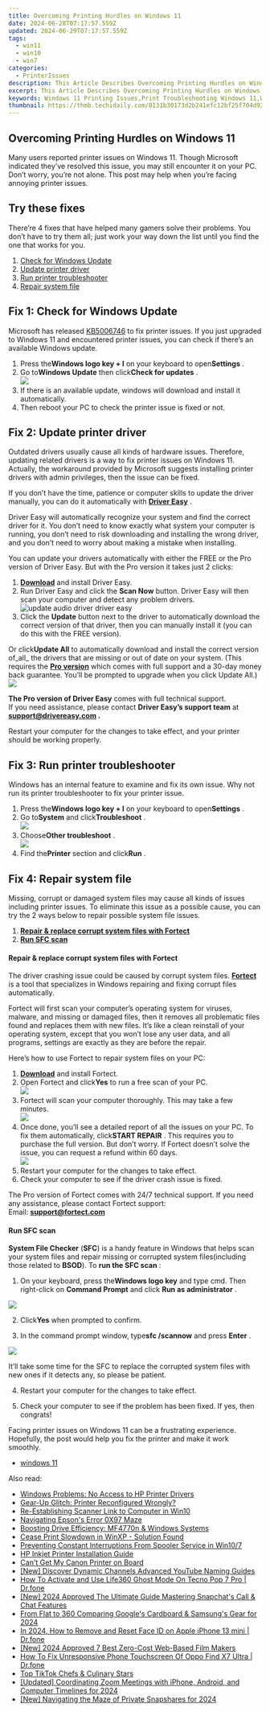 ```yaml
---
title: Overcoming Printing Hurdles on Windows 11
date: 2024-06-28T07:17:57.559Z
updated: 2024-06-29T07:17:57.559Z
tags:
  - win11
  - win10
  - win7
categories:
  - PrinterIssues
description: This Article Describes Overcoming Printing Hurdles on Windows 11
excerpt: This Article Describes Overcoming Printing Hurdles on Windows 11
keywords: Windows 11 Printing Issues,Print Troubleshooting Windows 11,Windows 11 Print Problems,How to Resolve Printing Errors on Windows 11,Windows 11 Printer Setup Guide,Overcoming Print Configuration Issues Windows 11,Windows 11 Printing Troubleshooting Tips
thumbnail: https://thmb.techidaily.com/8131b30173d2b241efc12bf25f704d9229322eedc156666a853f82f3e47dee0b.jpg
---
```


## Overcoming Printing Hurdles on Windows 11

 Many users reported printer issues on Windows 11\. Though Microsoft indicated they’ve resolved this issue, you may still encounter it on your PC. Don’t worry, you’re not alone. This post may help when you’re facing annoying printer issues.

## Try these fixes

 There’re 4 fixes that have helped many gamers solve their problems. You don’t have to try them all; just work your way down the list until you find the one that works for you.

1. [Check for Windows Update](#f1)
2. [Update printer driver](#f2)
3. [Run printer troubleshooter](#f3)
4. [Repair system file](#f4)

## Fix 1: Check for Windows Update

 Microsoft has released [KB5006746](https://support.microsoft.com/en-us/topic/october-21-2021-kb5006746-os-build-22000-282-preview-03190705-0960-4ba4-9ee8-af40bef057d3) to fix printer issues. If you just upgraded to Windows 11 and encountered printer issues, you can check if there’s an available Windows update.

1. Press the**Windows logo key + I** on your keyboard to open**Settings** .
2. Go to**Windows Update** then click**Check for updates** .  
![](https://images.drivereasy.com/wp-content/uploads/2021/12/click-on-the-Check-for-updates-tab.png)
3. If there is an available update, windows will download and install it automatically.
4. Then reboot your PC to check the printer issue is fixed or not.

## Fix 2: Update printer driver

 Outdated drivers usually cause all kinds of hardware issues. Therefore, updating related drivers is a way to fix printer issues on Windows 11\. Actually, the workaround provided by Microsoft suggests installing printer drivers with admin privileges, then the issue can be fixed.

 If you don’t have the time, patience or computer skills to update the driver manually, you can do it automatically with **[Driver Easy](https://tools.techidaily.com/drivereasy/download/)**  .

 Driver Easy will automatically recognize your system and find the correct driver for it. You don’t need to know exactly what system your computer is running, you don’t need to risk downloading and installing the wrong driver, and you don’t need to worry about making a mistake when installing.

 You can update your drivers automatically with either the FREE or the Pro version of Driver Easy. But with the Pro version it takes just 2 clicks:

1. **[Download](https://tools.techidaily.com/drivereasy/download/)**  and install Driver Easy.
2. Run Driver Easy and click the **Scan Now** button. Driver Easy will then scan your computer and detect any problem drivers.  
![update audio driver driver easy](https://images.drivereasy.com/wp-content/uploads/2021/02/de-borderless.jpg)
3. Click the **Update**  button next to the driver to automatically download the correct version of that driver, then you can manually install it (you can do this with the FREE version).  

 Or click**Update All** to automatically download and install the correct version of_all_ the drivers that are missing or out of date on your system. (This requires the **[Pro version](https://tools.techidaily.com/drivereasy/download/)**  which comes with full support and a 30-day money back guarantee. You’ll be prompted to upgrade when you click Update All.)  
![](https://images.drivereasy.com/wp-content/uploads/2021/10/update-hp-printer-driver.jpg)

**The Pro version of Driver Easy** comes with full technical support.  
 If you need assistance, please contact **Driver Easy’s support team** at **[support@drivereasy.com](mailto:support@drivereasy.com) .**

 Restart your computer for the changes to take effect, and your printer should be working properly.

## Fix 3: Run printer troubleshooter

 Windows has an internal feature to examine and fix its own issue. Why not run its printer troubleshooter to fix your printer issue.

1. Press the**Windows logo key + I** on your keyboard to open**Settings** .
2. Go to**System** and click**Troubleshoot** .  
![](https://images.drivereasy.com/wp-content/uploads/2022/01/win11-settings-troubleshooter.jpg)
3. Choose**Other troubleshoot** .  
![](https://images.drivereasy.com/wp-content/uploads/2022/01/win11-other-troubleshooter.jpg)
4. Find the**Printer** section and click**Run** .

## Fix 4: Repair system file

 Missing, corrupt or damaged system files may cause all kinds of issues including printer issues. To eliminate this issue as a possible cause, you can try the 2 ways below to repair possible system file issues.

1. [**Repair & replace corrupt system files with Fortect**](#REIMAGE)
2. [**Run SFC scan**](#SFC)

#### Repair & replace corrupt system files with Fortect

 The driver crashing issue could be caused by corrupt system files. **[Fortect](https://tools.techidaily.com/drivereasy/download/)**  is a tool that specializes in Windows repairing and fixing corrupt files automatically.

 Fortect will first scan your computer’s operating system for viruses, malware, and missing or damaged files, then it removes all problematic files found and replaces them with new files. It’s like a clean reinstall of your operating system, except that you won’t lose any user data, and all programs, settings are exactly as they are before the repair.

Here’s how to use Fortect to repair system files on your PC:

1. **[Download](https://tools.techidaily.com/drivereasy/download/)**  and install Fortect.
2. Open Fortect and click**Yes** to run a free scan of your PC.  
![](https://images.drivereasy.com/wp-content/uploads/2022/01/fortect-1.jpg)
3. Fortect will scan your computer thoroughly. This may take a few minutes.  
![](https://images.drivereasy.com/wp-content/uploads/2022/01/fortect-2.jpg)
4. Once done, you’ll see a detailed report of all the issues on your PC. To fix them automatically, click**START REPAIR** . This requires you to purchase the full version. But don’t worry. If Fortect doesn’t solve the issue, you can request a refund within 60 days.  
![](https://images.drivereasy.com/wp-content/uploads/2022/01/fortect-3.jpg)
5. Restart your computer for the changes to take effect.
6. Check your computer to see if the driver crash issue is fixed.

 The Pro version of Fortect comes with 24/7 technical support. If you need any assistance, please contact Fortect support:  
 Email: **<support@fortect.com>**

#### Run SFC scan

**System File Checker** (**SFC**) is a handy feature in Windows that helps scan your system files and repair missing or corrupted system files(including those related to **BSOD**). To **run the SFC scan** :

 1) On your keyboard, press the**Windows logo key** and type cmd. Then right-click on **Command Prompt** and click **Run as administrator** .

![](https://images.drivereasy.com/wp-content/uploads/2018/06/img_5b28ad73ad4a9.png)

 2) Click**Yes** when prompted to confirm.

 3) In the command prompt window, type**sfc /scannow** and press **Enter** .

![](https://images.drivereasy.com/wp-content/uploads/2018/06/img_5b28aee247664.jpg)

 It’ll take some time for the SFC to replace the corrupted system files with new ones if it detects any, so please be patient.

4) Restart your computer for the changes to take effect.

5) Check your computer to see if the problem has been fixed. If yes, then congrats!

 Facing printer issues on Windows 11 can be a frustrating experience. Hopefully, the post would help you fix the printer and make it work smoothly.

* [windows 11](https://tools.techidaily.com/drivereasy/download/)

<ins class="adsbygoogle"
     style="display:block"
     data-ad-format="autorelaxed"
     data-ad-client="ca-pub-7571918770474297"
     data-ad-slot="1223367746"></ins>



<ins class="adsbygoogle"
     style="display:block"
     data-ad-client="ca-pub-7571918770474297"
     data-ad-slot="8358498916"
     data-ad-format="auto"
     data-full-width-responsive="true"></ins>

<span class="atpl-alsoreadstyle">Also read:</span>
<div><ul>
<li><a href="https://printer-issues.techidaily.com/windows-problems-no-access-to-hp-printer-drivers/"><u>Windows Problems: No Access to HP Printer Drivers</u></a></li>
<li><a href="https://printer-issues.techidaily.com/gear-up-glitch-printer-reconfigured-wrongly/"><u>Gear-Up Glitch: Printer Reconfigured Wrongly?</u></a></li>
<li><a href="https://printer-issues.techidaily.com/re-establishing-scanner-link-to-computer-in-win10/"><u>Re-Establishing Scanner Link to Computer in Win10</u></a></li>
<li><a href="https://printer-issues.techidaily.com/navigating-epsons-error-0x97-maze/"><u>Navigating Epson's Error 0X97 Maze</u></a></li>
<li><a href="https://printer-issues.techidaily.com/boosting-drive-efficiency-mf4770n-and-windows-systems/"><u>Boosting Drive Efficiency: MF4770n & Windows Systems</u></a></li>
<li><a href="https://printer-issues.techidaily.com/cease-print-slowdown-in-winxp-solution-found/"><u>Cease Print Slowdown in WinXP - Solution Found</u></a></li>
<li><a href="https://printer-issues.techidaily.com/preventing-constant-interruptions-from-spooler-service-in-win107/"><u>Preventing Constant Interruptions From Spooler Service in Win10/7</u></a></li>
<li><a href="https://printer-issues.techidaily.com/hp-inkjet-printer-installation-guide/"><u>HP Inkjet Printer Installation Guide</u></a></li>
<li><a href="https://printer-issues.techidaily.com/cant-get-my-canon-printer-on-board/"><u>Can't Get My Canon Printer on Board</u></a></li>
<li><a href="https://youtube-videos.techidaily.com/new-discover-dynamic-channels-advanced-youtube-naming-guides/"><u>[New] Discover Dynamic Channels  Advanced YouTube Naming Guides</u></a></li>
<li><a href="https://location-social.techidaily.com/how-to-activate-and-use-life360-ghost-mode-on-tecno-pop-7-pro-drfone-by-drfone-virtual-android/"><u>How To Activate and Use Life360 Ghost Mode On Tecno Pop 7 Pro | Dr.fone</u></a></li>
<li><a href="https://snapchat-videos.techidaily.com/new-2024-approved-the-ultimate-guide-mastering-snapchats-call-and-chat-features/"><u>[New] 2024 Approved  The Ultimate Guide  Mastering Snapchat's Call & Chat Features</u></a></li>
<li><a href="https://some-knowledge.techidaily.com/from-flat-to-360-comparing-googles-cardboard-and-samsungs-gear-for-2024/"><u>From Flat to 360  Comparing Google's Cardboard & Samsung's Gear for 2024</u></a></li>
<li><a href="https://iphone-unlock.techidaily.com/in-2024-how-to-remove-and-reset-face-id-on-apple-iphone-13-mini-drfone-by-drfone-ios/"><u>In 2024, How to Remove and Reset Face ID on Apple iPhone 13 mini | Dr.fone</u></a></li>
<li><a href="https://facebook-video-share.techidaily.com/new-2024-approved-7-best-zero-cost-web-based-film-makers/"><u>[New] 2024 Approved  7 Best Zero-Cost Web-Based Film Makers</u></a></li>
<li><a href="https://howto.techidaily.com/how-to-fix-unresponsive-phone-touchscreen-of-oppo-find-x7-ultra-drfone-by-drfone-fix-android-problems-fix-android-problems/"><u>How To Fix Unresponsive Phone Touchscreen Of Oppo Find X7 Ultra | Dr.fone</u></a></li>
<li><a href="https://tiktok-video-recordings.techidaily.com/top-tiktok-chefs-and-culinary-stars/"><u>Top TikTok Chefs & Culinary Stars</u></a></li>
<li><a href="https://video-capture.techidaily.com/updated-coordinating-zoom-meetings-with-iphone-android-and-computer-timelines-for-2024/"><u>[Updated] Coordinating Zoom Meetings with iPhone, Android, and Computer Timelines for 2024</u></a></li>
<li><a href="https://snapchat-videos.techidaily.com/new-navigating-the-maze-of-private-snapshares-for-2024/"><u>[New] Navigating the Maze of Private Snapshares for 2024</u></a></li>
</ul></div>
